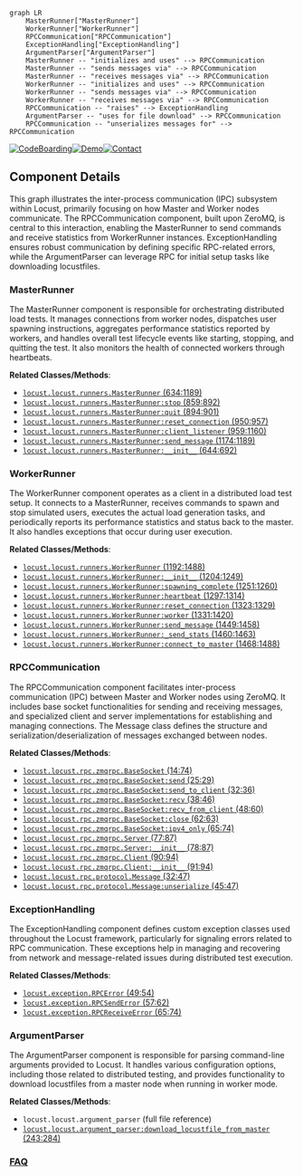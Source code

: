 ```mermaid
graph LR
    MasterRunner["MasterRunner"]
    WorkerRunner["WorkerRunner"]
    RPCCommunication["RPCCommunication"]
    ExceptionHandling["ExceptionHandling"]
    ArgumentParser["ArgumentParser"]
    MasterRunner -- "initializes and uses" --> RPCCommunication
    MasterRunner -- "sends messages via" --> RPCCommunication
    MasterRunner -- "receives messages via" --> RPCCommunication
    WorkerRunner -- "initializes and uses" --> RPCCommunication
    WorkerRunner -- "sends messages via" --> RPCCommunication
    WorkerRunner -- "receives messages via" --> RPCCommunication
    RPCCommunication -- "raises" --> ExceptionHandling
    ArgumentParser -- "uses for file download" --> RPCCommunication
    RPCCommunication -- "unserializes messages for" --> RPCCommunication
```
[![CodeBoarding](https://img.shields.io/badge/Generated%20by-CodeBoarding-9cf?style=flat-square)](https://github.com/CodeBoarding/GeneratedOnBoardings)[![Demo](https://img.shields.io/badge/Try%20our-Demo-blue?style=flat-square)](https://www.codeboarding.org/demo)[![Contact](https://img.shields.io/badge/Contact%20us%20-%20contact@codeboarding.org-lightgrey?style=flat-square)](mailto:contact@codeboarding.org)

## Component Details

This graph illustrates the inter-process communication (IPC) subsystem within Locust, primarily focusing on how Master and Worker nodes communicate. The RPCCommunication component, built upon ZeroMQ, is central to this interaction, enabling the MasterRunner to send commands and receive statistics from WorkerRunner instances. ExceptionHandling ensures robust communication by defining specific RPC-related errors, while the ArgumentParser can leverage RPC for initial setup tasks like downloading locustfiles.

### MasterRunner
The MasterRunner component is responsible for orchestrating distributed load tests. It manages connections from worker nodes, dispatches user spawning instructions, aggregates performance statistics reported by workers, and handles overall test lifecycle events like starting, stopping, and quitting the test. It also monitors the health of connected workers through heartbeats.


**Related Classes/Methods**:

- <a href="https://github.com/locustio/locust/blob/master/locust/runners.py#L634-L1189" target="_blank" rel="noopener noreferrer">`locust.locust.runners.MasterRunner` (634:1189)</a>
- <a href="https://github.com/locustio/locust/blob/master/locust/runners.py#L859-L892" target="_blank" rel="noopener noreferrer">`locust.locust.runners.MasterRunner:stop` (859:892)</a>
- <a href="https://github.com/locustio/locust/blob/master/locust/runners.py#L894-L901" target="_blank" rel="noopener noreferrer">`locust.locust.runners.MasterRunner:quit` (894:901)</a>
- <a href="https://github.com/locustio/locust/blob/master/locust/runners.py#L950-L957" target="_blank" rel="noopener noreferrer">`locust.locust.runners.MasterRunner:reset_connection` (950:957)</a>
- <a href="https://github.com/locustio/locust/blob/master/locust/runners.py#L959-L1160" target="_blank" rel="noopener noreferrer">`locust.locust.runners.MasterRunner:client_listener` (959:1160)</a>
- <a href="https://github.com/locustio/locust/blob/master/locust/runners.py#L1174-L1189" target="_blank" rel="noopener noreferrer">`locust.locust.runners.MasterRunner:send_message` (1174:1189)</a>
- <a href="https://github.com/locustio/locust/blob/master/locust/runners.py#L644-L692" target="_blank" rel="noopener noreferrer">`locust.locust.runners.MasterRunner:__init__` (644:692)</a>


### WorkerRunner
The WorkerRunner component operates as a client in a distributed load test setup. It connects to a MasterRunner, receives commands to spawn and stop simulated users, executes the actual load generation tasks, and periodically reports its performance statistics and status back to the master. It also handles exceptions that occur during user execution.


**Related Classes/Methods**:

- <a href="https://github.com/locustio/locust/blob/master/locust/runners.py#L1192-L1488" target="_blank" rel="noopener noreferrer">`locust.locust.runners.WorkerRunner` (1192:1488)</a>
- <a href="https://github.com/locustio/locust/blob/master/locust/runners.py#L1204-L1249" target="_blank" rel="noopener noreferrer">`locust.locust.runners.WorkerRunner:__init__` (1204:1249)</a>
- <a href="https://github.com/locustio/locust/blob/master/locust/runners.py#L1251-L1260" target="_blank" rel="noopener noreferrer">`locust.locust.runners.WorkerRunner:spawning_complete` (1251:1260)</a>
- <a href="https://github.com/locustio/locust/blob/master/locust/runners.py#L1297-L1314" target="_blank" rel="noopener noreferrer">`locust.locust.runners.WorkerRunner:heartbeat` (1297:1314)</a>
- <a href="https://github.com/locustio/locust/blob/master/locust/runners.py#L1323-L1329" target="_blank" rel="noopener noreferrer">`locust.locust.runners.WorkerRunner:reset_connection` (1323:1329)</a>
- <a href="https://github.com/locustio/locust/blob/master/locust/runners.py#L1331-L1420" target="_blank" rel="noopener noreferrer">`locust.locust.runners.WorkerRunner:worker` (1331:1420)</a>
- <a href="https://github.com/locustio/locust/blob/master/locust/runners.py#L1449-L1458" target="_blank" rel="noopener noreferrer">`locust.locust.runners.WorkerRunner:send_message` (1449:1458)</a>
- <a href="https://github.com/locustio/locust/blob/master/locust/runners.py#L1460-L1463" target="_blank" rel="noopener noreferrer">`locust.locust.runners.WorkerRunner:_send_stats` (1460:1463)</a>
- <a href="https://github.com/locustio/locust/blob/master/locust/runners.py#L1468-L1488" target="_blank" rel="noopener noreferrer">`locust.locust.runners.WorkerRunner:connect_to_master` (1468:1488)</a>


### RPCCommunication
The RPCCommunication component facilitates inter-process communication (IPC) between Master and Worker nodes using ZeroMQ. It includes base socket functionalities for sending and receiving messages, and specialized client and server implementations for establishing and managing connections. The Message class defines the structure and serialization/deserialization of messages exchanged between nodes.


**Related Classes/Methods**:

- <a href="https://github.com/locustio/locust/blob/master/locust/rpc/zmqrpc.py#L14-L74" target="_blank" rel="noopener noreferrer">`locust.locust.rpc.zmqrpc.BaseSocket` (14:74)</a>
- <a href="https://github.com/locustio/locust/blob/master/locust/rpc/zmqrpc.py#L25-L29" target="_blank" rel="noopener noreferrer">`locust.locust.rpc.zmqrpc.BaseSocket:send` (25:29)</a>
- <a href="https://github.com/locustio/locust/blob/master/locust/rpc/zmqrpc.py#L32-L36" target="_blank" rel="noopener noreferrer">`locust.locust.rpc.zmqrpc.BaseSocket:send_to_client` (32:36)</a>
- <a href="https://github.com/locustio/locust/blob/master/locust/rpc/zmqrpc.py#L38-L46" target="_blank" rel="noopener noreferrer">`locust.locust.rpc.zmqrpc.BaseSocket:recv` (38:46)</a>
- <a href="https://github.com/locustio/locust/blob/master/locust/rpc/zmqrpc.py#L48-L60" target="_blank" rel="noopener noreferrer">`locust.locust.rpc.zmqrpc.BaseSocket:recv_from_client` (48:60)</a>
- <a href="https://github.com/locustio/locust/blob/master/locust/rpc/zmqrpc.py#L62-L63" target="_blank" rel="noopener noreferrer">`locust.locust.rpc.zmqrpc.BaseSocket:close` (62:63)</a>
- <a href="https://github.com/locustio/locust/blob/master/locust/rpc/zmqrpc.py#L65-L74" target="_blank" rel="noopener noreferrer">`locust.locust.rpc.zmqrpc.BaseSocket:ipv4_only` (65:74)</a>
- <a href="https://github.com/locustio/locust/blob/master/locust/rpc/zmqrpc.py#L77-L87" target="_blank" rel="noopener noreferrer">`locust.locust.rpc.zmqrpc.Server` (77:87)</a>
- <a href="https://github.com/locustio/locust/blob/master/locust/rpc/zmqrpc.py#L78-L87" target="_blank" rel="noopener noreferrer">`locust.locust.rpc.zmqrpc.Server:__init__` (78:87)</a>
- <a href="https://github.com/locustio/locust/blob/master/locust/rpc/zmqrpc.py#L90-L94" target="_blank" rel="noopener noreferrer">`locust.locust.rpc.zmqrpc.Client` (90:94)</a>
- <a href="https://github.com/locustio/locust/blob/master/locust/rpc/zmqrpc.py#L91-L94" target="_blank" rel="noopener noreferrer">`locust.locust.rpc.zmqrpc.Client:__init__` (91:94)</a>
- <a href="https://github.com/locustio/locust/blob/master/locust/rpc/protocol.py#L32-L47" target="_blank" rel="noopener noreferrer">`locust.locust.rpc.protocol.Message` (32:47)</a>
- <a href="https://github.com/locustio/locust/blob/master/locust/rpc/protocol.py#L45-L47" target="_blank" rel="noopener noreferrer">`locust.locust.rpc.protocol.Message:unserialize` (45:47)</a>


### ExceptionHandling
The ExceptionHandling component defines custom exception classes used throughout the Locust framework, particularly for signaling errors related to RPC communication. These exceptions help in managing and recovering from network and message-related issues during distributed test execution.


**Related Classes/Methods**:

- <a href="https://github.com/locustio/locust/blob/master/locust/exception.py#L49-L54" target="_blank" rel="noopener noreferrer">`locust.exception.RPCError` (49:54)</a>
- <a href="https://github.com/locustio/locust/blob/master/locust/exception.py#L57-L62" target="_blank" rel="noopener noreferrer">`locust.exception.RPCSendError` (57:62)</a>
- <a href="https://github.com/locustio/locust/blob/master/locust/exception.py#L65-L74" target="_blank" rel="noopener noreferrer">`locust.exception.RPCReceiveError` (65:74)</a>


### ArgumentParser
The ArgumentParser component is responsible for parsing command-line arguments provided to Locust. It handles various configuration options, including those related to distributed testing, and provides functionality to download locustfiles from a master node when running in worker mode.


**Related Classes/Methods**:

- `locust.locust.argument_parser` (full file reference)
- <a href="https://github.com/locustio/locust/blob/master/locust/argument_parser.py#L243-L284" target="_blank" rel="noopener noreferrer">`locust.locust.argument_parser:download_locustfile_from_master` (243:284)</a>




### [FAQ](https://github.com/CodeBoarding/GeneratedOnBoardings/tree/main?tab=readme-ov-file#faq)